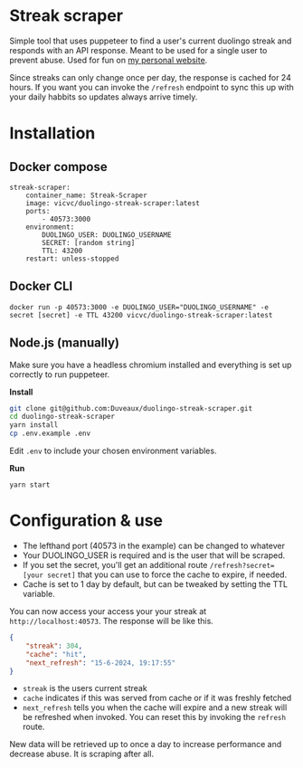 # Streak scraper
Simple tool that uses puppeteer to find a user's current duolingo streak and responds with an API response. Meant to be used for a single user to prevent abuse. Used for fun on [my personal website](https://github.com/Duveaux/vtvc.nl).

Since streaks can only change once per day, the response is cached for 24 hours. If you want you can invoke the `/refresh` endpoint to sync this up with your daily habbits so updates always arrive timely.

# Installation
## Docker compose
```
streak-scraper:
    container_name: Streak-Scraper
    image: vicvc/duolingo-streak-scraper:latest
    ports:
        - 40573:3000
    environment:
        DUOLINGO_USER: DUOLINGO_USERNAME
        SECRET: [random string]
        TTL: 43200
    restart: unless-stopped
```

## Docker CLI
```
docker run -p 40573:3000 -e DUOLINGO_USER="DUOLINGO_USERNAME" -e secret [secret] -e TTL 43200 vicvc/duolingo-streak-scraper:latest
```

## Node.js (manually)
Make sure you have a headless chromium installed and everything is set up correctly to run puppeteer.

**Install**
``` bash
git clone git@github.com:Duveaux/duolingo-streak-scraper.git
cd duolingo-streak-scraper
yarn install
cp .env.example .env
```
Edit `.env` to include your chosen environment variables.


**Run**
```
yarn start
```

# Configuration & use
* The lefthand port (40573 in the example) can be changed to whatever
* Your DUOLINGO_USER is required and is the user that will be scraped.
* If you set the secret, you'll get an additional route `/refresh?secret=[your secret]` that you can use to force the cache to expire, if needed.
* Cache is set to 1 day by default, but can be tweaked by setting the TTL variable.

You can now access your access your your streak at `http://localhost:40573`. The response will be like this.

```json
{
    "streak": 304,
    "cache": "hit",
    "next_refresh": "15-6-2024, 19:17:55"
}
```
* `streak` is the users current streak
* `cache` indicates if this was served from cache or if it was freshly fetched
* `next_refresh` tells you when the cache will expire and a new streak will be refreshed when invoked. You can reset this by invoking the `refresh` route.

New data will be retrieved up to once a day to increase performance and decrease abuse. It is scraping after all. 